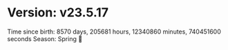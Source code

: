 # Version: v23.5.17
Time since birth: 8570 days, 205681 hours, 12340860 minutes, 740451600 seconds
Season: Spring 🌸
